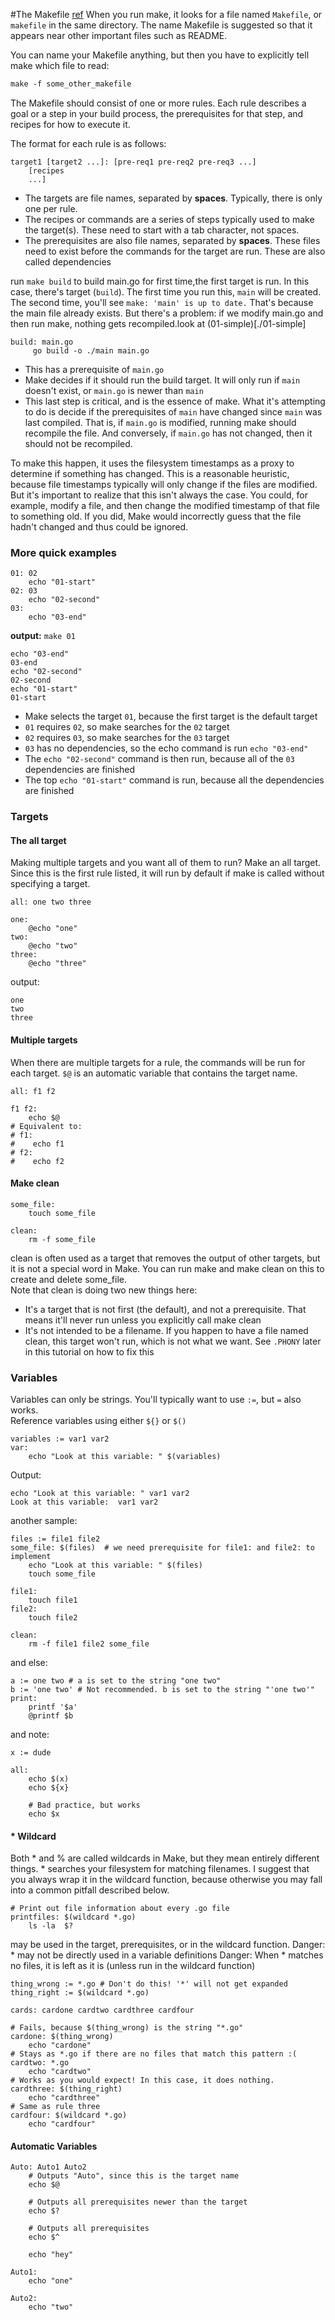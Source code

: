 #The Makefile
[ref](https://makefiletutorial.com/#pattern-rules)
When you run make, it looks for a file named `Makefile`, or `makefile` in the same directory. The name Makefile is suggested so that it appears near other important files such as README.

You can name your Makefile anything, but then you have to explicitly tell make which file to read:
```makefile
make -f some_other_makefile
```

The Makefile should consist of one or more rules. Each rule describes a goal or a step in your build process, the prerequisites for that step, and recipes for how to execute it.

The format for each rule is as follows:
```shell
target1 [target2 ...]: [pre-req1 pre-req2 pre-req3 ...]
    [recipes
    ...]
```

* The targets are file names, separated by **spaces**. Typically, there is only one per rule.
* The recipes or commands are a series of steps typically used to make the target(s). These need to start with a tab character, not spaces.
* The prerequisites are also file names, separated by **spaces**. These files need to exist before the commands for the target are run. These are also called dependencies

run `make build` to build main.go for first time,the first target is run. In this case, there's target (`build`). The first time you run this, `main` will be created. The second time, you'll see `make: 'main' is up to date.` That's because the main file already exists. But there's a problem: if we modify main.go and then run make, nothing gets recompiled.look at (01-simple)[./01-simple]
```shell
build: main.go
	 go build -o ./main main.go
```

* This has a prerequisite of `main.go`
* Make decides if it should run the build target. It will only run if `main` doesn't exist, or `main.go` is newer than `main`
* This last step is critical, and is the essence of make. What it's attempting to do is decide if the prerequisites of `main` have changed since `main` was last compiled. That is, if `main.go` is modified, running make should recompile the file. And conversely, if `main.go` has not changed, then it should not be recompiled.

To make this happen, it uses the filesystem timestamps as a proxy to determine if something has changed. This is a reasonable heuristic, because file timestamps typically will only change if the files are modified. But it's important to realize that this isn't always the case. You could, for example, modify a file, and then change the modified timestamp of that file to something old. If you did, Make would incorrectly guess that the file hadn't changed and thus could be ignored.

### More quick examples
```shell
01: 02
	echo "01-start"
02: 03
	echo "02-second"
03:
	echo "03-end"
```
**output:** `make 01`
```
echo "03-end"
03-end
echo "02-second"
02-second
echo "01-start"
01-start

```
* Make selects the target `01`, because the first target is the default target
* `01` requires `02`, so make searches for the `02` target
* `02` requires `03`, so make searches for the `03` target
* `03` has no dependencies, so the echo command is run `echo "03-end"`
* The `echo "02-second"` command is then run, because all of the `03` dependencies are finished
* The top `echo "01-start"` command is run, because all the dependencies are finished

### Targets
#### The all target
Making multiple targets and you want all of them to run? Make an all target. Since this is the first rule listed, it will run by default if make is called without specifying a target.
```shell
all: one two three

one:
	@echo "one"
two:
	@echo "two"
three:
	@echo "three"
```
output:
```
one
two
three
```
#### Multiple targets
When there are multiple targets for a rule, the commands will be run for each target. `$@` is an automatic variable that contains the target name.
```shell
all: f1 f2

f1 f2:
	echo $@
# Equivalent to:
# f1:
#	 echo f1
# f2:
#	 echo f2
```

#### Make clean
```shell
some_file: 
	touch some_file

clean:
	rm -f some_file
```
clean is often used as a target that removes the output of other targets, but it is not a special word in Make. You can run make and make clean on this to create and delete some_file.
<br/>
Note that clean is doing two new things here:
* It's a target that is not first (the default), and not a prerequisite. That means it'll never run unless you explicitly call make clean
* It's not intended to be a filename. If you happen to have a file named clean, this target won't run, which is not what we want. See `.PHONY` later in this tutorial on how to fix this

### Variables
Variables can only be strings. You'll typically want to use `:=`, but `=` also works.<br/>
Reference variables using either `${}` or `$()`
```shell
variables := var1 var2
var:
	echo "Look at this variable: " $(variables)
```
Output:
```
echo "Look at this variable: " var1 var2
Look at this variable:  var1 var2
```

another sample:
```shell
files := file1 file2
some_file: $(files)  # we need prerequisite for file1: and file2: to implement
	echo "Look at this variable: " $(files)
	touch some_file

file1:
	touch file1
file2:
	touch file2

clean:
	rm -f file1 file2 some_file
```

and else:
```shell
a := one two # a is set to the string "one two"
b := 'one two' # Not recommended. b is set to the string "'one two'"
print:
	printf '$a'
	@printf $b
```

and note:
```shell
x := dude

all:
	echo $(x)
	echo ${x}

	# Bad practice, but works
	echo $x 
```

#### * Wildcard
Both * and % are called wildcards in Make, but they mean entirely different things. * searches your filesystem for matching filenames. I suggest that you always wrap it in the wildcard function, because otherwise you may fall into a common pitfall described below.
```shell
# Print out file information about every .go file
printfiles: $(wildcard *.go)
	ls -la  $?
```
may be used in the target, prerequisites, or in the wildcard function.
Danger: * may not be directly used in a variable definitions
Danger: When * matches no files, it is left as it is (unless run in the wildcard function)
```shell
thing_wrong := *.go # Don't do this! '*' will not get expanded
thing_right := $(wildcard *.go)

cards: cardone cardtwo cardthree cardfour

# Fails, because $(thing_wrong) is the string "*.go"
cardone: $(thing_wrong)
	echo "cardone"
# Stays as *.go if there are no files that match this pattern :(
cardtwo: *.go
	echo "cardtwo"
# Works as you would expect! In this case, it does nothing.
cardthree: $(thing_right)
	echo "cardthree"
# Same as rule three
cardfour: $(wildcard *.go)
	echo "cardfour"
```

#### Automatic Variables
```shell
Auto: Auto1 Auto2
	# Outputs "Auto", since this is the target name
	echo $@

	# Outputs all prerequisites newer than the target
	echo $?

	# Outputs all prerequisites
	echo $^

	echo "hey"

Auto1:
	echo "one"

Auto2:
	echo "two"

```